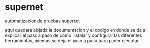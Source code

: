 # supernet
automatizacion de pruebas supernet

aqui quedara alojada la documentacion y el codigo en donde se da a explicar el paso a paso de como instalar  y configurar las diferentes herramientas,
ademas se deja el paso a paso para poder ejecutar.
